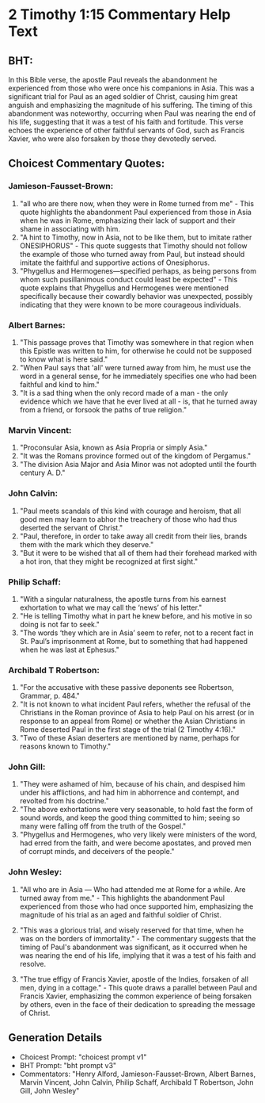 # 2 Timothy 1:15 Commentary Help Text

## BHT:
In this Bible verse, the apostle Paul reveals the abandonment he experienced from those who were once his companions in Asia. This was a significant trial for Paul as an aged soldier of Christ, causing him great anguish and emphasizing the magnitude of his suffering. The timing of this abandonment was noteworthy, occurring when Paul was nearing the end of his life, suggesting that it was a test of his faith and fortitude. This verse echoes the experience of other faithful servants of God, such as Francis Xavier, who were also forsaken by those they devotedly served.

## Choicest Commentary Quotes:
### Jamieson-Fausset-Brown:
1. "all who are there now, when they were in Rome turned from me" - This quote highlights the abandonment Paul experienced from those in Asia when he was in Rome, emphasizing their lack of support and their shame in associating with him.
2. "A hint to Timothy, now in Asia, not to be like them, but to imitate rather ONESIPHORUS" - This quote suggests that Timothy should not follow the example of those who turned away from Paul, but instead should imitate the faithful and supportive actions of Onesiphorus.
3. "Phygellus and Hermogenes—specified perhaps, as being persons from whom such pusillanimous conduct could least be expected" - This quote explains that Phygellus and Hermogenes were mentioned specifically because their cowardly behavior was unexpected, possibly indicating that they were known to be more courageous individuals.

### Albert Barnes:
1. "This passage proves that Timothy was somewhere in that region when this Epistle was written to him, for otherwise he could not be supposed to know what is here said."
2. "When Paul says that 'all' were turned away from him, he must use the word in a general sense, for he immediately specifies one who had been faithful and kind to him."
3. "It is a sad thing when the only record made of a man - the only evidence which we have that he ever lived at all - is, that he turned away from a friend, or forsook the paths of true religion."

### Marvin Vincent:
1. "Proconsular Asia, known as Asia Propria or simply Asia."
2. "It was the Romans province formed out of the kingdom of Pergamus."
3. "The division Asia Major and Asia Minor was not adopted until the fourth century A. D."

### John Calvin:
1. "Paul meets scandals of this kind with courage and heroism, that all good men may learn to abhor the treachery of those who had thus deserted the servant of Christ."
2. "Paul, therefore, in order to take away all credit from their lies, brands them with the mark which they deserve."
3. "But it were to be wished that all of them had their forehead marked with a hot iron, that they might be recognized at first sight."

### Philip Schaff:
1. "With a singular naturalness, the apostle turns from his earnest exhortation to what we may call the ‘news’ of his letter."
2. "He is telling Timothy what in part he knew before, and his motive in so doing is not far to seek."
3. "The words ‘they which are in Asia’ seem to refer, not to a recent fact in St. Paul’s imprisonment at Rome, but to something that had happened when he was last at Ephesus."

### Archibald T Robertson:
1. "For the accusative with these passive deponents see Robertson, Grammar, p. 484."
2. "It is not known to what incident Paul refers, whether the refusal of the Christians in the Roman province of Asia to help Paul on his arrest (or in response to an appeal from Rome) or whether the Asian Christians in Rome deserted Paul in the first stage of the trial (2 Timothy 4:16)."
3. "Two of these Asian deserters are mentioned by name, perhaps for reasons known to Timothy."

### John Gill:
1. "They were ashamed of him, because of his chain, and despised him under his afflictions, and had him in abhorrence and contempt, and revolted from his doctrine."
2. "The above exhortations were very seasonable, to hold fast the form of sound words, and keep the good thing committed to him; seeing so many were falling off from the truth of the Gospel."
3. "Phygellus and Hermogenes, who very likely were ministers of the word, had erred from the faith, and were become apostates, and proved men of corrupt minds, and deceivers of the people."

### John Wesley:
1. "All who are in Asia — Who had attended me at Rome for a while. Are turned away from me." - This highlights the abandonment Paul experienced from those who had once supported him, emphasizing the magnitude of his trial as an aged and faithful soldier of Christ.

2. "This was a glorious trial, and wisely reserved for that time, when he was on the borders of immortality." - The commentary suggests that the timing of Paul's abandonment was significant, as it occurred when he was nearing the end of his life, implying that it was a test of his faith and resolve.

3. "The true effigy of Francis Xavier, apostle of the Indies, forsaken of all men, dying in a cottage." - This quote draws a parallel between Paul and Francis Xavier, emphasizing the common experience of being forsaken by others, even in the face of their dedication to spreading the message of Christ.


## Generation Details
- Choicest Prompt: "choicest prompt v1"
- BHT Prompt: "bht prompt v3"
- Commentators: "Henry Alford, Jamieson-Fausset-Brown, Albert Barnes, Marvin Vincent, John Calvin, Philip Schaff, Archibald T Robertson, John Gill, John Wesley"
